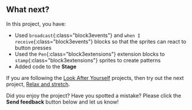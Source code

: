 ## What next?

In this project, you have:
+ Used `broadcast`{:class="block3events"} and `when I receive`{:class="block3events"} blocks so that the sprites can react to button presses
+ Used the `Pen`{:class="block3extensions"} extension blocks to `stamp`{:class="block3extensions"} sprites to create patterns
+ Added code to the **Stage**

If you are following the [Look After Yourself](https://projects.raspberrypi.org/en/pathways/look-after-yourself) projects, then try out the next project, [Relax and stretch](https://projects.raspberrypi.org/en/projects/relax-stretch).

Did you enjoy the project? Have you spotted a mistake? Please click the **Send feedback** button below and let us know!
